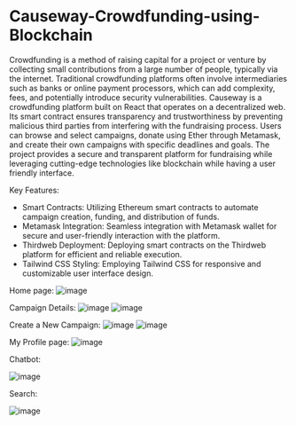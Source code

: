 # Causeway-Crowdfunding-using-Blockchain

Crowdfunding is a method of raising capital for a project or venture by collecting small contributions from a large number of people, typically via the internet. Traditional crowdfunding platforms often involve intermediaries such as banks or online payment processors, which can add complexity, fees, and potentially introduce security vulnerabilities. 
Causeway is a crowdfunding platform built on React that operates on a decentralized web. Its smart contract ensures transparency and trustworthiness by preventing malicious third parties from interfering with the fundraising process. Users can browse and select campaigns, donate using Ether through Metamask, and create their own campaigns with specific deadlines and goals. The project provides a secure and transparent platform for fundraising while leveraging cutting-edge technologies like blockchain while having a user friendly interface.

Key Features:

- Smart Contracts: Utilizing Ethereum smart contracts to automate campaign creation, funding, and distribution of funds.
- Metamask Integration: Seamless integration with Metamask wallet for secure and user-friendly interaction with the platform.
- Thirdweb Deployment: Deploying smart contracts on the Thirdweb platform for efficient and reliable execution.
- Tailwind CSS Styling: Employing Tailwind CSS for responsive and customizable user interface design.

Home page:
![image](https://github.com/upasanikruti/Causeway-Crowdfunding-using-Blockchain/assets/85332939/7d28e08e-1d16-47a4-aaeb-1e655917a32b)

Campaign Details:
![image](https://github.com/upasanikruti/Causeway-Crowdfunding-using-Blockchain/assets/85332939/ba9d32c5-ec25-4bfa-a0ce-efae4c3ee77c)
![image](https://github.com/upasanikruti/Causeway-Crowdfunding-using-Blockchain/assets/85332939/96d48dee-5ea4-46fa-a2ca-dccc449e8524)

Create a New Campaign:
![image](https://github.com/upasanikruti/Causeway-Crowdfunding-using-Blockchain/assets/85332939/c3557341-f4e6-4fee-a9eb-64cf0f218937)
![image](https://github.com/upasanikruti/Causeway-Crowdfunding-using-Blockchain/assets/85332939/2ba603d3-cd14-4bc0-8c2d-2c0fa6a4c3e2)

My Profile page:
![image](https://github.com/upasanikruti/Causeway-Crowdfunding-using-Blockchain/assets/85332939/cb1f2bd9-f364-483d-91c4-84e37d42a125)

Chatbot:

![image](https://github.com/upasanikruti/Causeway-Crowdfunding-using-Blockchain/assets/85332939/5fc155d8-928b-4ed6-9876-0baffd81d365)

Search:

![image](https://github.com/upasanikruti/Causeway-Crowdfunding-using-Blockchain/assets/85332939/5bde7f24-3622-4dbc-86de-846799e784e7)
